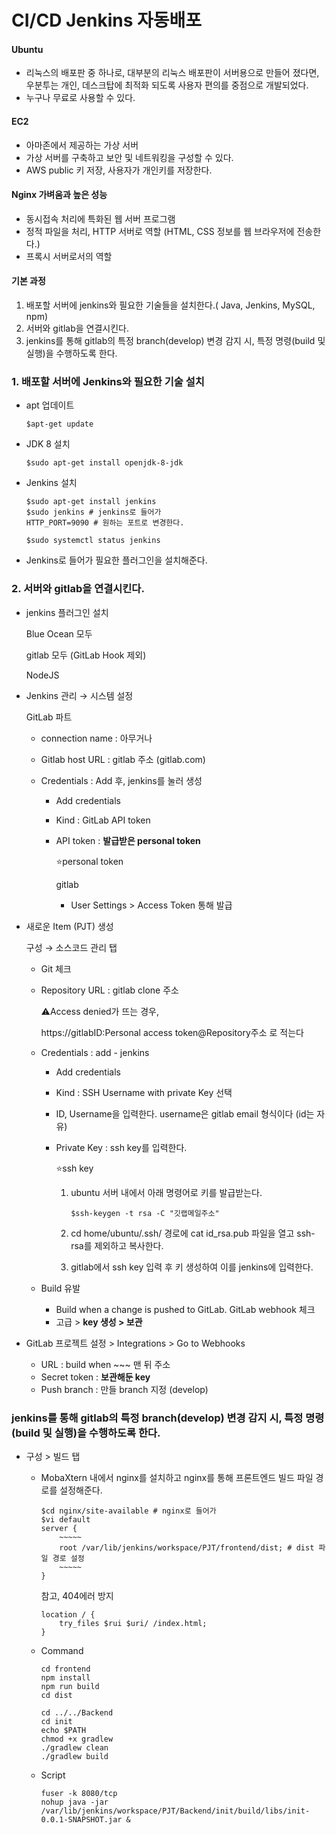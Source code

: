 # CI/CD Jenkins 자동배포

#### Ubuntu

- 리눅스의 배포판 중 하나로, 대부분의 리눅스 배포판이 서버용으로 만들어 졌다면, 우분투는 개인, 데스크탑에 최적화 되도록 사용자 편의를 중점으로 개발되었다.
- 누구나 무료로 사용할 수 있다.

#### EC2

- 아마존에서 제공하는 가상 서버
- 가상 서버를 구축하고 보안 및 네트워킹을 구성할 수 있다.
- AWS public 키 저장, 사용자가 개인키를 저장한다.

#### Nginx 가벼움과 높은 성능

- 동시접속 처리에 특화된 웹 서버 프로그램
- 정적 파일을 처리, HTTP 서버로 역할 (HTML, CSS 정보를 웹 브라우저에 전송한다.)
- 프록시 서버로서의 역할

#### 기본 과정

1. 배포할 서버에 jenkins와 필요한 기술들을 설치한다.( Java, Jenkins, MySQL, npm)
2. 서버와 gitlab을 연결시킨다.
3. jenkins를 통해 gitlab의 특정 branch(develop) 변경 감지 시, 특정 명령(build 및 실행)을 수행하도록 한다.



### 1. 배포할 서버에 Jenkins와 필요한 기술 설치

- apt 업데이트

  ```
  $apt-get update
  ```

- JDK 8 설치

  ```
  $sudo apt-get install openjdk-8-jdk
  ```

- Jenkins 설치

  ```
  $sudo apt-get install jenkins
  $sudo jenkins # jenkins로 들어가
  HTTP_PORT=9090 # 원하는 포트로 변경한다.
  
  $sudo systemctl status jenkins
  ```

- Jenkins로 들어가 필요한 플러그인을 설치해준다.



### 2. 서버와 gitlab을 연결시킨다.

- jenkins 플러그인 설치

  Blue Ocean 모두

  gitlab 모두 (GitLab Hook 제외)

  NodeJS

- Jenkins 관리 → 시스템 설정

  GitLab 파트

   - connection name : 아무거나

   - Gitlab host URL : gitlab 주소 (gitlab.com)

   - Credentials : Add 후, jenkins를 눌러 생성

      - Add credentials

      - Kind : GitLab API token

      - API token : **발급받은 personal token**

        :star:personal token

        gitlab

        - User Settings > Access Token 통해 발급

- 새로운 Item (PJT) 생성

  구성 → 소스코드 관리 탭

  - Git 체크

  - Repository URL : gitlab clone 주소

    :warning:Access denied가 뜨는 경우,

    https://gitlabID:Personal access token@Repository주소 로 적는다

  - Credentials : add - jenkins

    - Add credentials

    - Kind : SSH Username with private Key 선택

    - ID, Username을 입력한다. username은 gitlab email 형식이다 (id는 자유)

    - Private Key : ssh key를 입력한다.

      :star:ssh key

      1. ubuntu 서버 내에서 아래 명령어로 키를 발급받는다.

         ```
         $ssh-keygen -t rsa -C "깃랩메일주소"
         ```

      2. cd home/ubuntu/.ssh/ 경로에 cat id_rsa.pub 파일을 열고 ssh-rsa를 제외하고 복사한다.

      3. gitlab에서 ssh key 입력 후 키 생성하여 이를 jenkins에 입력한다.

  - Build 유발

    - Build when a change is pushed to GitLab. GitLab webhook  체크
    - 고급 > **key 생성 > 보관**

- GitLab 프로젝트 설정 > Integrations > Go to Webhooks

  - URL : build when ~~~ 맨 뒤 주소
  - Secret token : **보관해둔 key**
  - Push branch : 만들 branch 지정 (develop)

### jenkins를 통해 gitlab의 특정 branch(develop) 변경 감지 시, 특정 명령(build 및 실행)을 수행하도록 한다.

- 구성 > 빌드 탭

  - MobaXtern 내에서 nginx를 설치하고 nginx를 통해 프론트엔드 빌드 파일 경로를 설정해준다.

    ```
    $cd nginx/site-available # nginx로 들어가
    $vi default
    server {
    	~~~~~
    	root /var/lib/jenkins/workspace/PJT/frontend/dist; # dist 파일 경로 설정
    	~~~~~
    }
    ```

    참고, 404에러 방지

    ```
    location / {
    	try_files $rui $uri/ /index.html;
    }
    ```

  - Command

    ```
    cd frontend
    npm install
    npm run build
    cd dist
    
    cd ../../Backend
    cd init
    echo $PATH
    chmod +x gradlew
    ./gradlew clean
    ./gradlew build
    ```

  - Script

    ```
    fuser -k 8080/tcp
    nohup java -jar /var/lib/jenkins/workspace/PJT/Backend/init/build/libs/init-0.0.1-SNAPSHOT.jar &
    ```

    



